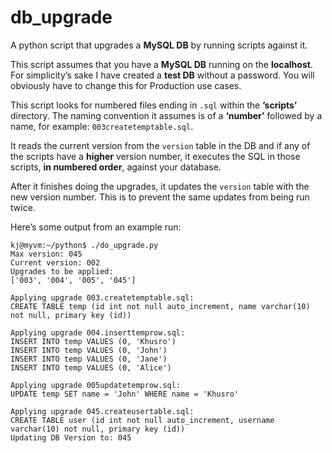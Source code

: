 # db_upgrade
A python script that upgrades a **MySQL DB** by running scripts against it.

This script assumes that you have a **MySQL DB** running on the **localhost**. For simplicity’s sake I have created a **test DB** without a password. You will obviously have to change this for Production use cases.

This script looks for numbered files ending in `.sql` within the **’scripts’** directory. The naming convention it assumes is of a **‘number’** followed by a name, for example: `003createtemptable.sql`.

It reads the current version from the `version` table in the DB and if any of the scripts have a **higher** version number, it executes the SQL in those scripts, **in numbered order**, against your database.

After it finishes doing the upgrades, it updates the `version` table with the new version number. This is to prevent the same updates from being run twice. 

Here’s some output from an example run:

```
kj@myvm:~/python$ ./do_upgrade.py
Max version: 045
Current version: 002
Upgrades to be applied:
['003', '004', '005', '045']

Applying upgrade 003.createtemptable.sql:
CREATE TABLE temp (id int not null auto_increment, name varchar(10) not null, primary key (id))

Applying upgrade 004.inserttemprow.sql:
INSERT INTO temp VALUES (0, 'Khusro')
INSERT INTO temp VALUES (0, 'John')
INSERT INTO temp VALUES (0, 'Jane')
INSERT INTO temp VALUES (0, 'Alice')

Applying upgrade 005updatetemprow.sql:
UPDATE temp SET name = 'John' WHERE name = 'Khusro'

Applying upgrade 045.createusertable.sql:
CREATE TABLE user (id int not null auto_increment, username varchar(10) not null, primary key (id))
Updating DB Version to: 045
```
